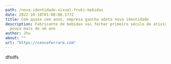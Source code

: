 ```yaml
---
path: /nova-identidade-visual-fruki-bebidas
date: 2022-10-18T01:00:08.177Z
title: Com quase cem anos, empresa gaúcha adota nova identidade
description: Fabricante de bebidas vai fechar primeiro século de atividades em
  pouco mais de um ano
author: Jhu
about: ""
url: "https://cescoferraro.com"
---
```

d﻿fsdfs
